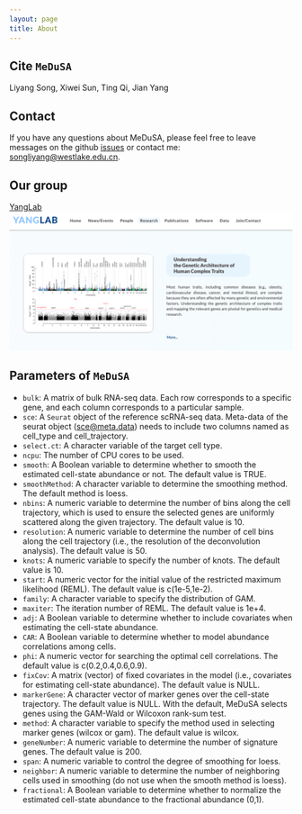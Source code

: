 ```yaml
---
layout: page
title: About
---
```


Cite `MeDuSA`
-------------------
Liyang Song, Xiwei Sun, Ting Qi, Jian Yang

Contact
-------------------
If you have any questions about MeDuSA, please feel free to leave messages on the github [issues](https://github.com/LeonSong1995/MeDuSA/issues) or contact me: songliyang@westlake.edu.cn.

Our group
-------------------
[YangLab](https://yanglab.westlake.edu.cn/)
![Example_Pie](YangLab.png)


Parameters of `MeDuSA`
-------------------
- `bulk`: A matrix of bulk RNA-seq data. Each row corresponds to a specific gene, and each column corresponds to a particular sample.
- `sce`: A `Seurat` object of the reference scRNA-seq data. Meta-data of the seurat object (sce@meta.data) needs to include two columns named as cell_type and cell_trajectory.
- `select.ct`: A character variable of the target cell type.
- `ncpu`: The number of CPU cores to be used.
- `smooth`: A Boolean variable to determine whether to smooth the estimated cell-state abundance or not. The default value is TRUE.
- `smoothMethod`: A character variable to determine the smoothing method. The default method is loess.
- `nbins`: A numeric variable to determine the number of bins along the cell trajectory, which is used to ensure the selected genes are uniformly scattered along the given trajectory. The default value is 10.
- `resolution`: A numeric variable to determine the number of cell bins along the cell trajectory (i.e., the resolution of the deconvolution analysis). The default value is 50.
- `knots`: A numeric variable to specify the number of knots. The default value is 10.
- `start`: A numeric vector for the initial value of the restricted maximum likelihood (REML). The default value is c(1e-5,1e-2).
- `family`: A character variable to specify the distribution of GAM.
- `maxiter`: The iteration number of REML. The default value is 1e+4.
- `adj`: A Boolean variable to determine whether to include covariates when estimating the cell-state abundance.
- `CAR`: A Boolean variable to determine whether to model abundance correlations among cells.
- `phi`: A numeric vector for searching the optimal cell correlations. The default value is c(0.2,0.4,0.6,0.9).
- `fixCov`: A matrix (vector) of fixed covariates in the model (i.e., covariates for estimating cell-state abundance). The default value is NULL.
- `markerGene`: A character vector of marker genes over the cell-state trajectory. The default value is NULL. With the default, MeDuSA selects genes using the GAM-Wald or Wilcoxon rank-sum test.
- `method`: A character variable to specify the method used in selecting marker genes (wilcox or gam). The default value is wilcox.
- `geneNumber`: A numeric variable to determine the number of signature genes. The default value is 200.
- `span`: A numeric variable to control the degree of smoothing for loess.
- `neighbor`: A numeric variable to determine the number of neighboring cells used in smoothing (do not use when the smooth method is loess).
- `fractional`: A Boolean variable to determine whether to normalize the estimated cell-state abundance to the fractional abundance (0,1).
